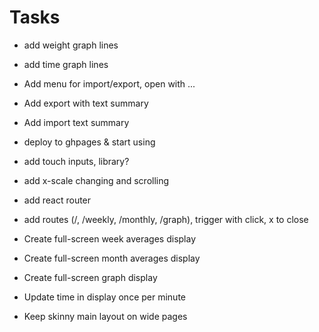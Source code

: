 # Tasks
- add weight graph lines
- add time graph lines

- Add menu for import/export, open with ...
- Add export with text summary
- Add import text summary

- deploy to ghpages & start using

- add touch inputs, library?
- add x-scale changing and scrolling

- add react router
- add routes (/, /weekly, /monthly, /graph), trigger with click, x to close
- Create full-screen week averages display
- Create full-screen month averages display
- Create full-screen graph display

- Update time in display once per minute
- Keep skinny main layout on wide pages
